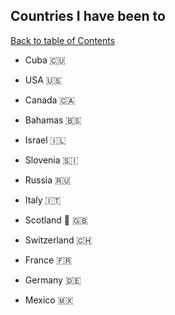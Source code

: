 ## Countries I have been to
[Back to table of Contents](../README.md)

- Cuba 🇨🇺

- USA 🇺🇸

- Canada 🇨🇦

- Bahamas 🇧🇸

- Israel 🇮🇱

- Slovenia 🇸🇮

- Russia 🇷🇺

- Italy 🇮🇹

- Scotland 🏴󠁧󠁢󠁳󠁣󠁴󠁿 🇬🇧

- Switzerland 🇨🇭

- France 🇫🇷

- Germany 🇩🇪

- Mexico 🇲🇽